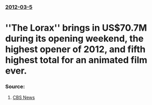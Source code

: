 ### [2012-03-5](/news/2012/03/5/index.md)

# ''The Lorax'' brings in US$70.7M during its opening weekend, the highest opener of 2012, and fifth highest total for an animated film ever. 




### Source:

1. [CBS News](http://www.cbsnews.com/8301-31749_162-57390558-10391698/the-lorax-cleans-up-with-$70.7m-box-office-debut/)
